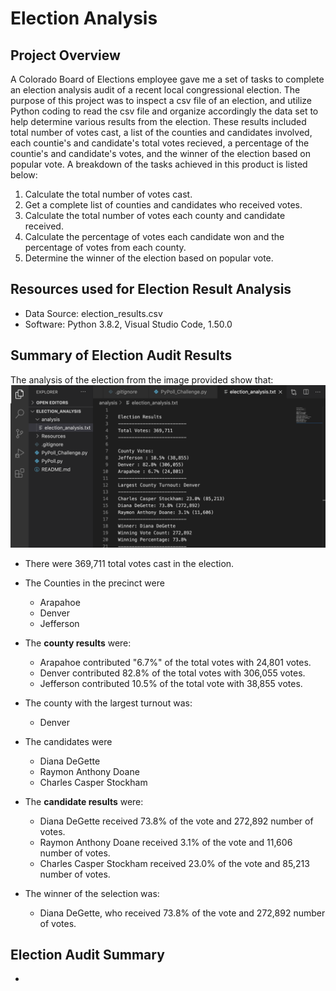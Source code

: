 # Election Analysis

## Project Overview
A Colorado Board of Elections employee gave me a set of tasks to complete an election analysis audit of a recent local congressional election. The purpose of this project was to inspect a csv file of an election, and utilize Python coding to read the csv file and organize accordingly the data set to help determine various results from the election. These results included total number of votes cast, a list of the counties and candidates involved, each countie's and candidate's total votes recieved, a percentage of the countie's and candidate's votes, and the winner of the election based on popular vote. A breakdown of the tasks achieved in this product is listed below:

1. Calculate the total number of votes cast.
2. Get a complete list of counties and candidates who received votes.
3. Calculate the total number of votes each county and candidate received.
4. Calculate the percentage of votes each candidate won and the percentage of votes from each county.
5. Determine the winner of the election based on popular vote.

## Resources used for Election Result Analysis
- Data Source: election_results.csv
- Software: Python 3.8.2, Visual Studio Code, 1.50.0

## Summary of Election Audit Results
The analysis of the election from the image provided show that: 
![](images/election_analysis_stmnt.png)
- There were 369,711 total votes cast in the election.
- The Counties in the precinct were
  - Arapahoe
  - Denver
  - Jefferson
 
 - The **county results** were: 
    - Arapahoe contributed "6.7%" of the total votes with 24,801 votes.
    - Denver contributed 82.8% of the total votes with 306,055 votes.
    - Jefferson contributed 10.5% of the total vote with 38,855 votes.
 
 - The county with the largest turnout was:
    - Denver

- The candidates were
  - Diana DeGette
  - Raymon Anthony Doane
  - Charles Casper Stockham

- The **candidate results** were: 
  - Diana DeGette received 73.8% of the vote and 272,892 number of votes.
  - Raymon Anthony Doane received 3.1% of the vote and 11,606 number of votes.
  - Charles Casper Stockham received 23.0% of the vote and 85,213 number of votes.
- The winner of the selection was:
  - Diana DeGette, who received 73.8% of the vote and 272,892 number of votes.

## Election Audit Summary
- 


